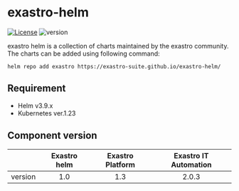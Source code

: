 # exastro-helm
[![License](https://img.shields.io/badge/License-Apache%202.0-blue.svg)](https://opensource.org/licenses/Apache-2.0)
![version](https://img.shields.io/badge/version-1.0.0-blue.svg)

exastro helm is a collection of charts maintained by the exastro community.
The charts can be added using following command:

```
helm repo add exastro https://exastro-suite.github.io/exastro-helm/
```

## Requirement

- Helm v3.9.x
- Kubernetes ver.1.23

## Component version

|           |Exastro helm   |Exastro Platform|Exastro IT Automation|
| :-------: | :-------: | :-------: | :-------: |
|  version  |    1.0    |    1.3    |   2.0.3   |
